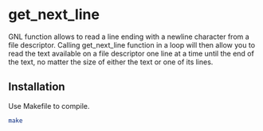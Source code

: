 # get_next_line

GNL function allows to read a line ending with a newline character from a file descriptor. Calling get_next_line function in a loop will then allow you to read the text available on a file descriptor one line at a time until the end of the text, no matter the size of either the text or one of its lines.

## Installation

Use Makefile to compile.
```bash
make
```
